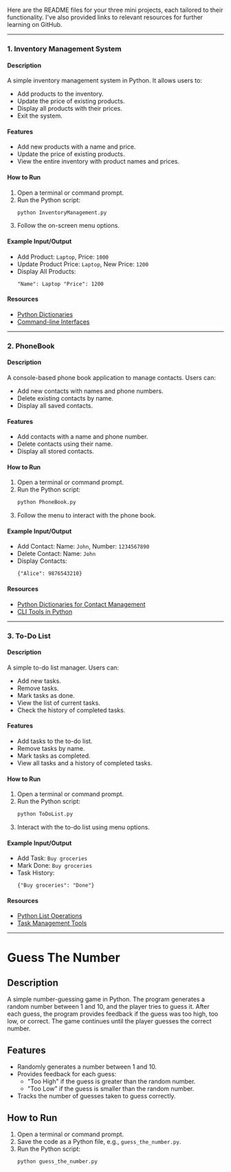 Here are the README files for your three mini projects, each tailored to their functionality. I've also provided links to relevant resources for further learning on GitHub. 

---

### **1. Inventory Management System**

#### **Description**
A simple inventory management system in Python. It allows users to:
- Add products to the inventory.
- Update the price of existing products.
- Display all products with their prices.
- Exit the system.

#### **Features**
- Add new products with a name and price.
- Update the price of existing products.
- View the entire inventory with product names and prices.

#### **How to Run**
1. Open a terminal or command prompt.
2. Run the Python script:
   ```bash
   python InventoryManagement.py
   ```
3. Follow the on-screen menu options.

#### **Example Input/Output**
- Add Product: `Laptop`, Price: `1000`
- Update Product Price: `Laptop`, New Price: `1200`
- Display All Products:
  ```
  "Name": Laptop "Price": 1200
  ```

#### **Resources**
- [Python Dictionaries](https://github.com/topics/python-dictionary)
- [Command-line Interfaces](https://github.com/topics/cli)

---

### **2. PhoneBook**

#### **Description**
A console-based phone book application to manage contacts. Users can:
- Add new contacts with names and phone numbers.
- Delete existing contacts by name.
- Display all saved contacts.

#### **Features**
- Add contacts with a name and phone number.
- Delete contacts using their name.
- Display all stored contacts.

#### **How to Run**
1. Open a terminal or command prompt.
2. Run the Python script:
   ```bash
   python PhoneBook.py
   ```
3. Follow the menu to interact with the phone book.

#### **Example Input/Output**
- Add Contact: Name: `John`, Number: `1234567890`
- Delete Contact: Name: `John`
- Display Contacts:
  ```
  {"Alice": 9876543210}
  ```

#### **Resources**
- [Python Dictionaries for Contact Management](https://github.com/topics/contact-management)
- [CLI Tools in Python](https://github.com/topics/python-cli)

---

### **3. To-Do List**

#### **Description**
A simple to-do list manager. Users can:
- Add new tasks.
- Remove tasks.
- Mark tasks as done.
- View the list of current tasks.
- Check the history of completed tasks.

#### **Features**
- Add tasks to the to-do list.
- Remove tasks by name.
- Mark tasks as completed.
- View all tasks and a history of completed tasks.

#### **How to Run**
1. Open a terminal or command prompt.
2. Run the Python script:
   ```bash
   python ToDoList.py
   ```
3. Interact with the to-do list using menu options.

#### **Example Input/Output**
- Add Task: `Buy groceries`
- Mark Done: `Buy groceries`
- Task History:
  ```
  {"Buy groceries": "Done"}
  ```

#### **Resources**
- [Python List Operations](https://github.com/topics/python-list)
- [Task Management Tools](https://github.com/topics/task-manager)

---

# Guess The Number

## Description
A simple number-guessing game in Python. The program generates a random number between 1 and 10, and the player tries to guess it. After each guess, the program provides feedback if the guess was too high, too low, or correct. The game continues until the player guesses the correct number.

## Features
- Randomly generates a number between 1 and 10.
- Provides feedback for each guess:
  - "Too High" if the guess is greater than the random number.
  - "Too Low" if the guess is smaller than the random number.
- Tracks the number of guesses taken to guess correctly.

## How to Run
1. Open a terminal or command prompt.
2. Save the code as a Python file, e.g., `guess_the_number.py`.
3. Run the Python script:
   ```bash
   python guess_the_number.py


